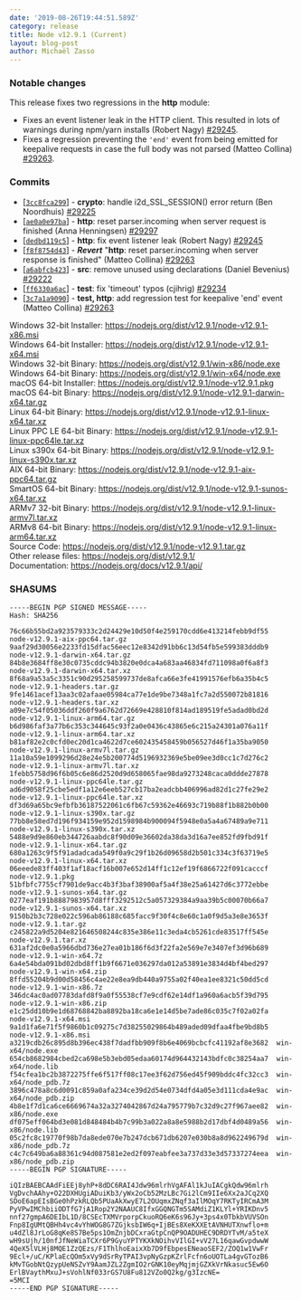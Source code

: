 ```yaml
---
date: '2019-08-26T19:44:51.589Z'
category: release
title: Node v12.9.1 (Current)
layout: blog-post
author: Michaël Zasso
---
```


### Notable changes

This release fixes two regressions in the **http** module:

- Fixes an event listener leak in the HTTP client. This resulted in lots of
  warnings during npm/yarn installs (Robert Nagy) [#29245](https://github.com/nodejs/node/pull/29245).
- Fixes a regression preventing the `'end'` event from being emitted for
  keepalive requests in case the full body was not parsed (Matteo Collina) [#29263](https://github.com/nodejs/node/pull/29263).

### Commits

- [[`3cc8fca299`](https://github.com/nodejs/node/commit/3cc8fca299)] - **crypto**: handle i2d_SSL_SESSION() error return (Ben Noordhuis) [#29225](https://github.com/nodejs/node/pull/29225)
- [[`ae0a0e97ba`](https://github.com/nodejs/node/commit/ae0a0e97ba)] - **http**: reset parser.incoming when server request is finished (Anna Henningsen) [#29297](https://github.com/nodejs/node/pull/29297)
- [[`dedbd119c5`](https://github.com/nodejs/node/commit/dedbd119c5)] - **http**: fix event listener leak (Robert Nagy) [#29245](https://github.com/nodejs/node/pull/29245)
- [[`f8f8754d43`](https://github.com/nodejs/node/commit/f8f8754d43)] - **_Revert_** "**http**: reset parser.incoming when server response is finished" (Matteo Collina) [#29263](https://github.com/nodejs/node/pull/29263)
- [[`a6abfcb423`](https://github.com/nodejs/node/commit/a6abfcb423)] - **src**: remove unused using declarations (Daniel Bevenius) [#29222](https://github.com/nodejs/node/pull/29222)
- [[`ff6330a6ac`](https://github.com/nodejs/node/commit/ff6330a6ac)] - **test**: fix 'timeout' typos (cjihrig) [#29234](https://github.com/nodejs/node/pull/29234)
- [[`3c7a1a9090`](https://github.com/nodejs/node/commit/3c7a1a9090)] - **test, http**: add regression test for keepalive 'end' event (Matteo Collina) [#29263](https://github.com/nodejs/node/pull/29263)

Windows 32-bit Installer: https://nodejs.org/dist/v12.9.1/node-v12.9.1-x86.msi \
Windows 64-bit Installer: https://nodejs.org/dist/v12.9.1/node-v12.9.1-x64.msi \
Windows 32-bit Binary: https://nodejs.org/dist/v12.9.1/win-x86/node.exe \
Windows 64-bit Binary: https://nodejs.org/dist/v12.9.1/win-x64/node.exe \
macOS 64-bit Installer: https://nodejs.org/dist/v12.9.1/node-v12.9.1.pkg \
macOS 64-bit Binary: https://nodejs.org/dist/v12.9.1/node-v12.9.1-darwin-x64.tar.gz \
Linux 64-bit Binary: https://nodejs.org/dist/v12.9.1/node-v12.9.1-linux-x64.tar.xz \
Linux PPC LE 64-bit Binary: https://nodejs.org/dist/v12.9.1/node-v12.9.1-linux-ppc64le.tar.xz \
Linux s390x 64-bit Binary: https://nodejs.org/dist/v12.9.1/node-v12.9.1-linux-s390x.tar.xz \
AIX 64-bit Binary: https://nodejs.org/dist/v12.9.1/node-v12.9.1-aix-ppc64.tar.gz \
SmartOS 64-bit Binary: https://nodejs.org/dist/v12.9.1/node-v12.9.1-sunos-x64.tar.xz \
ARMv7 32-bit Binary: https://nodejs.org/dist/v12.9.1/node-v12.9.1-linux-armv7l.tar.xz \
ARMv8 64-bit Binary: https://nodejs.org/dist/v12.9.1/node-v12.9.1-linux-arm64.tar.xz \
Source Code: https://nodejs.org/dist/v12.9.1/node-v12.9.1.tar.gz \
Other release files: https://nodejs.org/dist/v12.9.1/ \
Documentation: https://nodejs.org/docs/v12.9.1/api/

### SHASUMS

```
-----BEGIN PGP SIGNED MESSAGE-----
Hash: SHA256

76c66b55bd2a923579333c2d24429e10d50f4e259170cdd6e413214febb9df55  node-v12.9.1-aix-ppc64.tar.gz
9aaf29d30056e2233fd15dfac56eec12e8342d91bb6c13d54fb5e599383dddb9  node-v12.9.1-darwin-x64.tar.gz
84b8e3684ff8e30c0735cddc94b3820e0dca4a683aa46834fd711098a0f6a8f3  node-v12.9.1-darwin-x64.tar.xz
8f68a9a53a5c3351c90d295258599737de8afca66e3fe41991576efb6a35b4c5  node-v12.9.1-headers.tar.gz
9fe1461acef13aa3c02afaae05984ca77e1de9be7348a1fc7a2d550072b81816  node-v12.9.1-headers.tar.xz
a09e7c54f05036ddf260f9a6762d72669e428810f814ad189519fe5adad0bd2d  node-v12.9.1-linux-arm64.tar.gz
b6d986faf3a77b6c353c344645c93f2a0e0436c43865e6c215a24301a076a11f  node-v12.9.1-linux-arm64.tar.xz
b81af82e2c0cfd0ec20d1ca4622d7ce602435458459b056527d46f1a35ba9050  node-v12.9.1-linux-armv7l.tar.gz
11a10a59e1099296d28e24e5b200774d5196932369e5be09ee3d0cc1c7d276c2  node-v12.9.1-linux-armv7l.tar.xz
1febb5758d96f6b05c6e86d2520d9d658065fae98da9273248caca0ddde27878  node-v12.9.1-linux-ppc64le.tar.gz
ad6d9058f25cbe5edf1a12e6eeb527cb17ba2eadcbb406996ad82d1c27fe29e2  node-v12.9.1-linux-ppc64le.tar.xz
df3d69a65bc9efbfb36187522061c6fb67c59362e46693c719b88f1b882b0b00  node-v12.9.1-linux-s390x.tar.gz
77bb8e58ed7d196f934159e952d1598984b900094f5948e0a5a4a67489a9e711  node-v12.9.1-linux-s390x.tar.xz
5488e9d9e860eb344726aabdc8f90d09e36602da38da3d16a7ee852fd9fbd91f  node-v12.9.1-linux-x64.tar.gz
680a1263c9f5f91adadcada549f0a9c29f1b26d09658d2b501c334c3f63719e5  node-v12.9.1-linux-x64.tar.xz
06eeede83ff403f1af18acf16b007e652d14ff1c12ef19f6866722f091cacccf  node-v12.9.1.pkg
51bfbfc7755cf7901de9acc4b3f3baf38900af5a4f38e25a61427d6c3772ebbe  node-v12.9.1-sunos-x64.tar.gz
0277eaf191b8887983957d8fff3292512c5a057329384a9aa39b5c00070b66a7  node-v12.9.1-sunos-x64.tar.xz
9150b2b3c728e022c596ab86188c685facc9f30f4c8e60c1a0f9d5a3e8e3653f  node-v12.9.1.tar.gz
c245822a9d5204e821646508244c835e386e11c3eda4cb5261cde83517ff545e  node-v12.9.1.tar.xz
631af2dc0e0a5966dbd736e27ea01b186f6d3f22fa2e569e7e3407ef3d96b689  node-v12.9.1-win-x64.7z
6a4e54bda091bd02dbd8ff1b9f6671e036297da012a53891e3834d4bf4bed297  node-v12.9.1-win-x64.zip
8ffd55204b9d00d58456c4ae22e8ea9db440a9755a02f40ea1ee8321c50dd5cd  node-v12.9.1-win-x86.7z
346dc4ac0ad07783dafd8f9a0f55538cf7e9cdf62e14df1a960a6acb5f39d795  node-v12.9.1-win-x86.zip
e1c25dd10b9e1d68768842ba8892ba18ca6e1e14d5be7ade86c035c7f02a02fa  node-v12.9.1-x64.msi
9a1d1fa6e71f5f9860b1c09275c7d38255029864b489aded09dfaa4fbe9bd8b5  node-v12.9.1-x86.msi
a3219cdb26c895d8b396ec438f7dadfbb909f8b6e4069bcbcfc41192af8e3682  win-x64/node.exe
654cb8682984cbed2ca698e5b3ebd05edaa60174d964432143bdfc0c38254aa7  win-x64/node.lib
f54cfea1bc2b3872275ffe6f517ff08c17ee3f62d756ed45f909bddc4fc32cc3  win-x64/node_pdb.7z
3896c478a8c6d0091c859a0afa234ce39d2d54e0734dfd4a05e3d111cda4e9ac  win-x64/node_pdb.zip
4b8e1f7d1ca6ce6669674a32a3274042867d24a795779b7c32d9c27f967aee82  win-x86/node.exe
df075eff064bd3e081d848484b4b7c99b3a022a8a8e5988b2d17dbf4d0489a56  win-x86/node.lib
05c2fc8c19770f98b7da8ede070e7b247dcb671db6207e030b8a8d962249679d  win-x86/node_pdb.7z
c4c7c649ba6a88361c94d087581e2ed2f097eabfee3a737d33e3d57337274eea  win-x86/node_pdb.zip
-----BEGIN PGP SIGNATURE-----

iQIzBAEBCAAdFiEEj8yhP+8dDC6RAI4Jdw96mlrhVgAFAl1kJuIACgkQdw96mlrh
VgDvchAAhy+O22DXHUgiADuiKb3/yWx2oCb52MzLBc7Gi2lCm9IIe6Xx2aJCq2XQ
SDoE6apEIsBGe0hPzkRLQb5PUaAkXwyE7L2OUqmxZNqf3aIlMOqY7RKTyIRCmA3M
PyVPwIMChbiiODTfG7jA1Rop2Y2NAAUC8IfxGGQNGTm5SAMdiZ1KLYl+YRIKDnv5
nnf27gmpA6DEIbL1D/8CSEcTXMVrporpCkuoRQ6eK6s96Jy+3ps4x0TbkbVUVSOn
Fnp8IgUMtQBHh4vc4vYhWOG8G7ZGjksbIW6q+IjBEs8XeKXXEtAVNHUTXnwflo+m
u4dZl8JrLoG8qKe8S7Be5ps1OmZnjbDCxraGtpCnQP9OADUHEC9DRDYTvM/a5teX
wH9sUjh/10nfJfNeWiaTCXr6P9GyuYPTYKXkNOihvVIlGI+vV27L16qawGvpdwwW
4QeX5lVLHj8MQE1ZzQEzs/F1ThlhoEaixXb7D9fEbpesENeaoSEF2/ZOQ1w1VwFr
9Ecl+/uC/KPlaEcQOm5xVy9dSrRyTPAI3vpNyGzpKZrlFcfn6oUOTLa4gvGTozB6
kMvTGobNtQzypUeNSZvY9AamJZL2ZgmIO2rGNK10eyMqjmjGZXkVrNkasuc5Ew6O
ErlBVaythMxuJ+sVohlNf033rGS7U8Fu812VZo0Q2kg/g3IzcNE=
=5MCI
-----END PGP SIGNATURE-----

```
